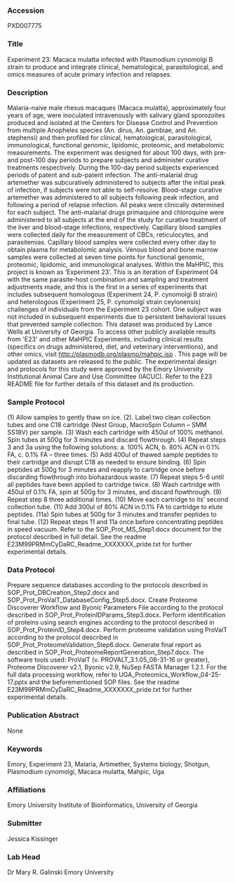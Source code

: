 ### Accession
PXD007775

### Title
Experiment 23: Macaca mulatta infected with Plasmodium cynomolgi B strain to produce and integrate clinical, hematological, parasitological, and omics measures of acute primary infection and relapses.

### Description
Malaria-naive male rhesus macaques (Macaca mulatta), approximately four years of age, were inoculated intravenously with salivary gland sporozoites produced and isolated at the Centers for Disease Control and Prevention from multiple Anopheles species (An. dirus, An. gambiae, and An. stephensi) and then profiled for clinical, hematological, parasitological, immunological, functional genomic, lipidomic, proteomic, and metabolomic measurements. The experiment was designed for about 100 days, with pre- and post-100 day periods to prepare subjects and administer curative treatments respectively. During the 100-day period subjects experienced periods of patent and sub-patent infection. The anti-malarial drug artemether was subcuratively administered to subjects after the initial peak of infection, if subjects were not able to self-resolve.  Blood-stage curative artemether was administered to all subjects following peak infection, and following a period of relapse infection.  All peaks were clinically determined for each subject.  The anti-malarial drugs primaquine and chloroquine were administered to all subjects at the end of the study for curative treatment of the liver and blood-stage infections, respectively.  Capillary blood samples were collected daily for the measurement of CBCs, reticulocytes, and parasitemias. Capillary blood samples were collected every other day to obtain plasma for metabolomic analysis. Venous blood and bone marrow samples were collected at seven time points for functional genomic, proteomic, lipidomic, and immunological analyses. Within the MaHPIC, this project is known as ‘Experiment 23’.  This is an iteration of Experiment 04 with the same parasite-host combination and sampling and treatment adjustments made, and this is the first in a series of experiments that includes subsequent homologous (Experiment 24, P. cynomolgi B strain) and heterologous (Experiment 25, P. cynomolgi strain ceylonensis) challenges of individuals from the Experiment 23 cohort.  One subject was not included in subsequent experiments due to persistent behavioral issues that prevented sample collection.  This dataset was produced by Lance Wells at University of Georgia. To access other publicly available results from 'E23' and other MaHPIC Experiments, including clinical results (specifics on drugs administered, diet, and veterinary interventions), and other omics, visit http://plasmodb.org/plasmo/mahpic.jsp . This page will be updated as datasets are released to the public.  The experimental design and protocols for this study were approved by the Emory University Institutional Animal Care and Use Committee (IACUC). Refer to the E23 README file for further details of this dataset and its production.

### Sample Protocol
(1) Allow samples to gently thaw on ice. (2). Label two clean collection tubes and one C18 cartridge (Nest Group, MacroSpin Column – SMM SS18V) per sample. (3) Wash each cartridge with 450ul of 100% methanol. Spin tubes at 500g for 3 minutes and discard flowthrough. (4) Repeat steps 3 and 3a using the following solutions: a. 100% ACN, b. 80% ACN in 0.1% FA, c. 0.1% FA – three times. (5) Add 400ul of thawed sample peptides to their cartridge and disrupt C18 as needed to ensure binding. (6) Spin peptides at 500g for 3 minutes and reapply to cartridge once before discarding flowthrough into biohazardous waste. (7) Repeat steps 5-6 until all peptides have been applied to cartridge twice. (8) Wash cartridge with 450ul of 0.1% FA, spin at 500g for 3 minutes, and discard flowthrough. (9) Repeat step 8 three additional times. (10) Move each cartridge to its’ second collection tube. (11) Add 300ul of 80% ACN in 0.1% FA to cartridge to elute peptides. (11a) Spin tubes at 500g for 3 minutes and transfer peptides to final tube. (12) Repeat steps 11 and 11a once before concentrating peptides in speed vacuum. Refer to the SOP_Prot_MS_Step1.docx document for the protocol described in full detail. See the readme E23M99PRMmCyDaRC_Readme_XXXXXXX_pride.txt for further experimental details.

### Data Protocol
Prepare sequence databases according to the protocols described in SOP_Prot_DBCreation_Step2.docx and SOP_Prot_ProValT_DatabaseConfig_Step5.docx. Create Proteome Discoverer Workflow and Byonic Parameters File according to the protocol described in SOP_Prot_ProteinIDParams_Step3.docx. Perform identification of proteins using search engines according to the protocol described in SOP_Prot_ProteinID_Step4.docx. Perform proteome validation using ProValT according to the protocol described in SOP_Prot_ProteomeValidation_Step6.docx. Generate final report as described in SOP_Prot_ProteomeReportGeneration_Step7.docx. The software tools used: ProValT (v. PROVALT_3.1.05_08-31-16 or greater), Proteome Discoverer v2.1, Byonic v2.9, NuSep FASTA Manager 1.2.1. For the full data processing workflow, refer to UGA_Proteomics_Workflow_04-25-17.pptx and the beforementioned SOP files. See the readme E23M99PRMmCyDaRC_Readme_XXXXXXX_pride.txt for further experimental details.

### Publication Abstract
None

### Keywords
Emory, Experiment 23, Malaria, Artimether, Systems biology, Shotgun, Plasmodium cynomolgi, Macaca mulatta, Mahpic, Uga

### Affiliations
Emory University
Institute of Bioinformatics, University of Georgia

### Submitter
Jessica Kissinger

### Lab Head
Dr Mary R. Galinski
Emory University



